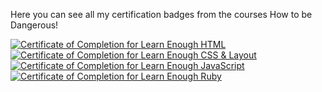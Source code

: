 Here you can see all my certification badges from the courses How to be Dangerous!

<a href="https://www.learnenough.com/certificates/74436ff4"><img src="https://www.learnenough.com/certificates/74436ff4/html-tutorial.svg" alt="Certificate of Completion for Learn Enough HTML"></a><a href="https://www.learnenough.com/certificates/74436ff4"><img src="https://www.learnenough.com/certificates/74436ff4/css-and-layout-tutorial.svg" alt="Certificate of Completion for Learn Enough CSS &amp; Layout"></a><a href="https://www.learnenough.com/certificates/74436ff4"><img src="https://www.learnenough.com/certificates/74436ff4/javascript-tutorial.svg" alt="Certificate of Completion for Learn Enough JavaScript"></a><a href="https://www.learnenough.com/certificates/74436ff4"><img src="https://www.learnenough.com/certificates/74436ff4/ruby-tutorial.svg" alt="Certificate of Completion for Learn Enough Ruby"></a>
